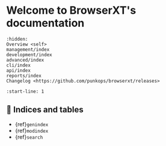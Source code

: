 # Welcome to BrowserXT's documentation

```{toctree}
:hidden:
Overview <self>
management/index
development/index
advanced/index
cli/index
api/index
reports/index
Changelog <https://github.com/punkops/browserxt/releases>
```

```{include} ../README.md
:start-line: 1
```

## 🔖 Indices and tables

* {ref}`genindex`
* {ref}`modindex`
* {ref}`search`

